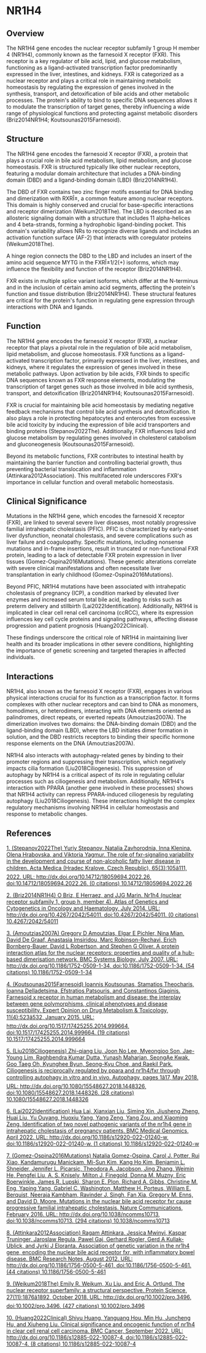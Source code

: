# NR1H4

## Overview
The NR1H4 gene encodes the nuclear receptor subfamily 1 group H member 4 (NR1H4), commonly known as the farnesoid X receptor (FXR). This receptor is a key regulator of bile acid, lipid, and glucose metabolism, functioning as a ligand-activated transcription factor predominantly expressed in the liver, intestines, and kidneys. FXR is categorized as a nuclear receptor and plays a critical role in maintaining metabolic homeostasis by regulating the expression of genes involved in the synthesis, transport, and detoxification of bile acids and other metabolic processes. The protein's ability to bind to specific DNA sequences allows it to modulate the transcription of target genes, thereby influencing a wide range of physiological functions and protecting against metabolic disorders (Briz2014NR1H4; Koutsounas2015Farnesoid).

## Structure
The NR1H4 gene encodes the farnesoid X receptor (FXR), a protein that plays a crucial role in bile acid metabolism, lipid metabolism, and glucose homeostasis. FXR is structured typically like other nuclear receptors, featuring a modular domain architecture that includes a DNA-binding domain (DBD) and a ligand-binding domain (LBD) (Briz2014NR1H4).

The DBD of FXR contains two zinc finger motifs essential for DNA binding and dimerization with RXRÎ±, a common feature among nuclear receptors. This domain is highly conserved and crucial for base-specific interactions and receptor dimerization (Weikum2018The). The LBD is described as an allosteric signaling domain with a structure that includes 11 alpha-helices and 4 beta-strands, forming a hydrophobic ligand-binding pocket. This domain's variability allows NRs to recognize diverse ligands and includes an activation function surface (AF-2) that interacts with coregulator proteins (Weikum2018The).

A hinge region connects the DBD to the LBD and includes an insert of the amino acid sequence MYTG in the FXRÎ±1/2(+) isoforms, which may influence the flexibility and function of the receptor (Briz2014NR1H4).

FXR exists in multiple splice variant isoforms, which differ at the N-terminus and in the inclusion of certain amino acid segments, affecting the protein's function and tissue distribution (Briz2014NR1H4). These structural features are critical for the protein's function in regulating gene expression through interactions with DNA and ligands.

## Function
The NR1H4 gene encodes the farnesoid X receptor (FXR), a nuclear receptor that plays a pivotal role in the regulation of bile acid metabolism, lipid metabolism, and glucose homeostasis. FXR functions as a ligand-activated transcription factor, primarily expressed in the liver, intestines, and kidneys, where it regulates the expression of genes involved in these metabolic pathways. Upon activation by bile acids, FXR binds to specific DNA sequences known as FXR response elements, modulating the transcription of target genes such as those involved in bile acid synthesis, transport, and detoxification (Briz2014NR1H4; Koutsounas2015Farnesoid).

FXR is crucial for maintaining bile acid homeostasis by mediating negative feedback mechanisms that control bile acid synthesis and detoxification. It also plays a role in protecting hepatocytes and enterocytes from excessive bile acid toxicity by inducing the expression of bile acid transporters and binding proteins (Stepanov2022The). Additionally, FXR influences lipid and glucose metabolism by regulating genes involved in cholesterol catabolism and gluconeogenesis (Koutsounas2015Farnesoid).

Beyond its metabolic functions, FXR contributes to intestinal health by maintaining the barrier function and controlling bacterial growth, thus preventing bacterial translocation and inflammation (Attinkara2012Association). This multifaceted role underscores FXR's importance in cellular function and overall metabolic homeostasis.

## Clinical Significance
Mutations in the NR1H4 gene, which encodes the farnesoid X receptor (FXR), are linked to several severe liver diseases, most notably progressive familial intrahepatic cholestasis (PFIC). PFIC is characterized by early-onset liver dysfunction, neonatal cholestasis, and severe complications such as liver failure and coagulopathy. Specific mutations, including nonsense mutations and in-frame insertions, result in truncated or non-functional FXR protein, leading to a lack of detectable FXR protein expression in liver tissues (Gomez-Ospina2016Mutations). These genetic alterations correlate with severe clinical manifestations and often necessitate liver transplantation in early childhood (Gomez-Ospina2016Mutations).

Beyond PFIC, NR1H4 mutations have been associated with intrahepatic cholestasis of pregnancy (ICP), a condition marked by elevated liver enzymes and increased serum total bile acid, leading to risks such as preterm delivery and stillbirth (Lai2022Identification). Additionally, NR1H4 is implicated in clear cell renal cell carcinoma (ccRCC), where its expression influences key cell cycle proteins and signaling pathways, affecting disease progression and patient prognosis (Huang2022Clinical).

These findings underscore the critical role of NR1H4 in maintaining liver health and its broader implications in other severe conditions, highlighting the importance of genetic screening and targeted therapies in affected individuals.

## Interactions
NR1H4, also known as the farnesoid X receptor (FXR), engages in various physical interactions crucial for its function as a transcription factor. It forms complexes with other nuclear receptors and can bind to DNA as monomers, homodimers, or heterodimers, interacting with DNA elements oriented as palindromes, direct repeats, or everted repeats (Amoutzias2007A). The dimerization involves two domains: the DNA-binding domain (DBD) and the ligand-binding domain (LBD), where the LBD initiates dimer formation in solution, and the DBD restricts receptors to binding their specific hormone response elements on the DNA (Amoutzias2007A).

NR1H4 also interacts with autophagy-related genes by binding to their promoter regions and suppressing their transcription, which negatively impacts cilia formation (Liu2018Ciliogenesis). This suppression of autophagy by NR1H4 is a critical aspect of its role in regulating cellular processes such as ciliogenesis and metabolism. Additionally, NR1H4's interaction with PPARA (another gene involved in these processes) shows that NR1H4 activity can repress PPARA-induced ciliogenesis by regulating autophagy (Liu2018Ciliogenesis). These interactions highlight the complex regulatory mechanisms involving NR1H4 in cellular homeostasis and response to metabolic changes.


## References


[1. (Stepanov2022The) Yuriy Stepanov, Natalia Zavhorodnia, Inna Klenina, Olena Hrabovska, and Viktoria Yagmur. The role of fxr-signaling variability in the development and course of non-alcoholic fatty liver disease in children. Acta Medica (Hradec Kralove, Czech Republic), 65(3):105â111, 2022. URL: http://dx.doi.org/10.14712/18059694.2022.26, doi:10.14712/18059694.2022.26. (0 citations) 10.14712/18059694.2022.26](https://doi.org/10.14712/18059694.2022.26)

[2. (Briz2014NR1H4) O Briz, E Herraez, and JJG Marin. Nr1h4 (nuclear receptor subfamily 1, group h, member 4). Atlas of Genetics and Cytogenetics in Oncology and Haematology, July 2014. URL: http://dx.doi.org/10.4267/2042/54011, doi:10.4267/2042/54011. (0 citations) 10.4267/2042/54011](https://doi.org/10.4267/2042/54011)

[3. (Amoutzias2007A) Gregory D Amoutzias, Elgar E Pichler, Nina Mian, David De Graaf, Anastasia Imsiridou, Marc Robinson-Rechavi, Erich Bornberg-Bauer, David L Robertson, and Stephen G Oliver. A protein interaction atlas for the nuclear receptors: properties and quality of a hub-based dimerisation network. BMC Systems Biology, July 2007. URL: http://dx.doi.org/10.1186/1752-0509-1-34, doi:10.1186/1752-0509-1-34. (54 citations) 10.1186/1752-0509-1-34](https://doi.org/10.1186/1752-0509-1-34)

[4. (Koutsounas2015Farnesoid) Ioannis Koutsounas, Stamatios Theocharis, Ioanna Delladetsima, Efstratios Patsouris, and Constantinos Giaginis. Farnesoid x receptor in human metabolism and disease: the interplay between gene polymorphisms, clinical phenotypes and disease susceptibility. Expert Opinion on Drug Metabolism &amp; Toxicology, 11(4):523â532, January 2015. URL: http://dx.doi.org/10.1517/17425255.2014.999664, doi:10.1517/17425255.2014.999664. (19 citations) 10.1517/17425255.2014.999664](https://doi.org/10.1517/17425255.2014.999664)

[5. (Liu2018Ciliogenesis) Zhi-qiang Liu, Joon No Lee, Myeongjoo Son, Jae-Young Lim, Raghbendra Kumar Dutta, Yunash Maharjan, SeongAe Kwak, Goo Taeg Oh, Kyunghee Byun, Seong-Kyu Choe, and Raekil Park. Ciliogenesis is reciprocally regulated by ppara and nr1h4/fxr through controlling autophagy in vitro and in vivo. Autophagy, pages 1â17, May 2018. URL: http://dx.doi.org/10.1080/15548627.2018.1448326, doi:10.1080/15548627.2018.1448326. (28 citations) 10.1080/15548627.2018.1448326](https://doi.org/10.1080/15548627.2018.1448326)

[6. (Lai2022Identification) Hua Lai, Xianxian Liu, Siming Xin, Jiusheng Zheng, Huai Liu, Yu Ouyang, Huoxiu Yang, Yang Zeng, Yang Zou, and Xiaoming Zeng. Identification of two novel pathogenic variants of the nr1h4 gene in intrahepatic cholestasis of pregnancy patients. BMC Medical Genomics, April 2022. URL: http://dx.doi.org/10.1186/s12920-022-01240-w, doi:10.1186/s12920-022-01240-w. (1 citations) 10.1186/s12920-022-01240-w](https://doi.org/10.1186/s12920-022-01240-w)

[7. (Gomez-Ospina2016Mutations) Natalia Gomez-Ospina, Carol J. Potter, Rui Xiao, Kandamurugu Manickam, Mi-Sun Kim, Kang Ho Kim, Benjamin L. Shneider, Jennifer L. Picarsic, Theodora A. Jacobson, Jing Zhang, Weimin He, Pengfei Liu, A. S. Knisely, Milton J. Finegold, Donna M. Muzny, Eric Boerwinkle, James R. Lupski, Sharon E. Plon, Richard A. Gibbs, Christine M. Eng, Yaping Yang, Gabriel C. Washington, Matthew H. Porteus, William E. Berquist, Neeraja Kambham, Ravinder J. Singh, Fan Xia, Gregory M. Enns, and David D. Moore. Mutations in the nuclear bile acid receptor fxr cause progressive familial intrahepatic cholestasis. Nature Communications, February 2016. URL: http://dx.doi.org/10.1038/ncomms10713, doi:10.1038/ncomms10713. (294 citations) 10.1038/ncomms10713](https://doi.org/10.1038/ncomms10713)

[8. (Attinkara2012Association) Ragam Attinkara, Jessica Mwinyi, Kaspar Truninger, Jaroslaw Regula, Pawel Gaj, Gerhard Rogler, Gerd A Kullak-Ublick, and Jyrki J Eloranta. Association of genetic variation in the nr1h4 gene, encoding the nuclear bile acid receptor fxr, with inflammatory bowel disease. BMC Research Notes, August 2012. URL: http://dx.doi.org/10.1186/1756-0500-5-461, doi:10.1186/1756-0500-5-461. (44 citations) 10.1186/1756-0500-5-461](https://doi.org/10.1186/1756-0500-5-461)

[9. (Weikum2018The) Emily R. Weikum, Xu Liu, and Eric A. Ortlund. The nuclear receptor superfamily: a structural perspective. Protein Science, 27(11):1876â1892, October 2018. URL: http://dx.doi.org/10.1002/pro.3496, doi:10.1002/pro.3496. (427 citations) 10.1002/pro.3496](https://doi.org/10.1002/pro.3496)

[10. (Huang2022Clinical) Shiyu Huang, Yanguang Hou, Min Hu, Juncheng Hu, and Xiuheng Liu. Clinical significance and oncogenic function of nr1h4 in clear cell renal cell carcinoma. BMC Cancer, September 2022. URL: http://dx.doi.org/10.1186/s12885-022-10087-4, doi:10.1186/s12885-022-10087-4. (8 citations) 10.1186/s12885-022-10087-4](https://doi.org/10.1186/s12885-022-10087-4)